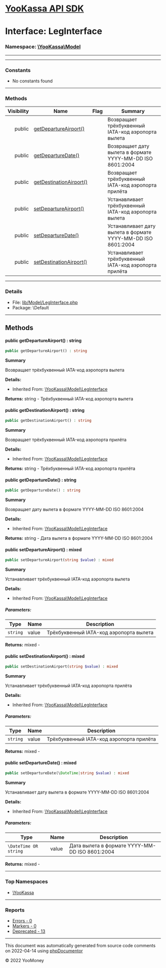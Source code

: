 # [YooKassa API SDK](../home.md)

# Interface: LegInterface
### Namespace: [\YooKassa\Model](../namespaces/yookassa-model.md)
---
---
### Constants
* No constants found

---
### Methods
| Visibility | Name | Flag | Summary |
| ----------:| ---- | ---- | ------- |
| public | [getDepartureAirport()](../classes/YooKassa-Model-LegInterface.md#method_getDepartureAirport) |  | Возвращает трёхбуквенный IATA-код аэропорта вылета |
| public | [getDepartureDate()](../classes/YooKassa-Model-LegInterface.md#method_getDepartureDate) |  | Возвращает дату вылета в формате YYYY-MM-DD ISO 8601:2004 |
| public | [getDestinationAirport()](../classes/YooKassa-Model-LegInterface.md#method_getDestinationAirport) |  | Возвращает трёхбуквенный IATA-код аэропорта прилёта |
| public | [setDepartureAirport()](../classes/YooKassa-Model-LegInterface.md#method_setDepartureAirport) |  | Устанавливает трёхбуквенный IATA-код аэропорта вылета |
| public | [setDepartureDate()](../classes/YooKassa-Model-LegInterface.md#method_setDepartureDate) |  | Устанавливает дату вылета в формате YYYY-MM-DD ISO 8601:2004 |
| public | [setDestinationAirport()](../classes/YooKassa-Model-LegInterface.md#method_setDestinationAirport) |  | Устанавливает трёхбуквенный IATA-код аэропорта прилёта |

---
### Details
* File: [lib/Model/LegInterface.php](../../lib/Model/LegInterface.php)
* Package: \Default

---
## Methods
<a name="method_getDepartureAirport" class="anchor"></a>
#### public getDepartureAirport() : string

```php
public getDepartureAirport() : string
```

**Summary**

Возвращает трёхбуквенный IATA-код аэропорта вылета

**Details:**
* Inherited From: [\YooKassa\Model\LegInterface](../classes/YooKassa-Model-LegInterface.md)

**Returns:** string - Трёхбуквенный IATA-код аэропорта вылета


<a name="method_getDestinationAirport" class="anchor"></a>
#### public getDestinationAirport() : string

```php
public getDestinationAirport() : string
```

**Summary**

Возвращает трёхбуквенный IATA-код аэропорта прилёта

**Details:**
* Inherited From: [\YooKassa\Model\LegInterface](../classes/YooKassa-Model-LegInterface.md)

**Returns:** string - Трёхбуквенный IATA-код аэропорта прилёта


<a name="method_getDepartureDate" class="anchor"></a>
#### public getDepartureDate() : string

```php
public getDepartureDate() : string
```

**Summary**

Возвращает дату вылета в формате YYYY-MM-DD ISO 8601:2004

**Details:**
* Inherited From: [\YooKassa\Model\LegInterface](../classes/YooKassa-Model-LegInterface.md)

**Returns:** string - Дата вылета в формате YYYY-MM-DD ISO 8601:2004


<a name="method_setDepartureAirport" class="anchor"></a>
#### public setDepartureAirport() : mixed

```php
public setDepartureAirport(string $value) : mixed
```

**Summary**

Устанавливает трёхбуквенный IATA-код аэропорта вылета

**Details:**
* Inherited From: [\YooKassa\Model\LegInterface](../classes/YooKassa-Model-LegInterface.md)

##### Parameters:
| Type | Name | Description |
| ---- | ---- | ----------- |
| <code lang="php">string</code> | value  | Трёхбуквенный IATA-код аэропорта вылета |

**Returns:** mixed - 


<a name="method_setDestinationAirport" class="anchor"></a>
#### public setDestinationAirport() : mixed

```php
public setDestinationAirport(string $value) : mixed
```

**Summary**

Устанавливает трёхбуквенный IATA-код аэропорта прилёта

**Details:**
* Inherited From: [\YooKassa\Model\LegInterface](../classes/YooKassa-Model-LegInterface.md)

##### Parameters:
| Type | Name | Description |
| ---- | ---- | ----------- |
| <code lang="php">string</code> | value  | Трёхбуквенный IATA-код аэропорта прилёта |

**Returns:** mixed - 


<a name="method_setDepartureDate" class="anchor"></a>
#### public setDepartureDate() : mixed

```php
public setDepartureDate(\DateTime|string $value) : mixed
```

**Summary**

Устанавливает дату вылета в формате YYYY-MM-DD ISO 8601:2004

**Details:**
* Inherited From: [\YooKassa\Model\LegInterface](../classes/YooKassa-Model-LegInterface.md)

##### Parameters:
| Type | Name | Description |
| ---- | ---- | ----------- |
| <code lang="php">\DateTime OR string</code> | value  | Дата вылета в формате YYYY-MM-DD ISO 8601:2004 |

**Returns:** mixed - 




---

### Top Namespaces

* [\YooKassa](../namespaces/yookassa.md)

---

### Reports
* [Errors - 0](../reports/errors.md)
* [Markers - 0](../reports/markers.md)
* [Deprecated - 13](../reports/deprecated.md)

---

This document was automatically generated from source code comments on 2022-04-14 using [phpDocumentor](http://www.phpdoc.org/)

&copy; 2022 YooMoney